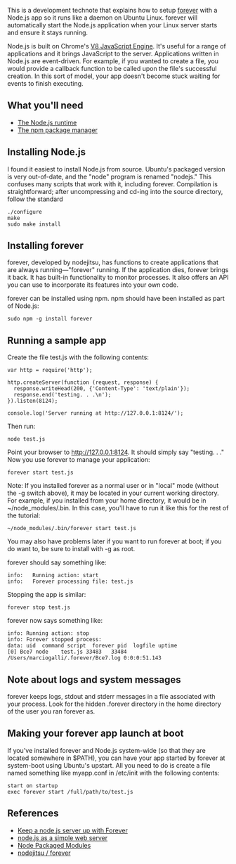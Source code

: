 This is a development technote that explains how to setup [forever](https://github.com/nodejitsu/forever) with a Node.js app so it runs like a daemon on Ubuntu Linux.  forever will automatically start the Node.js application when your Linux server starts and ensure it stays running. 


Node.js is built on Chrome's [V8 JavaScript Engine](http://code.google.com/p/V8).  It's useful for a range of applications and it brings JavaScript to the server.  Applications written in Node.js are event-driven.  For example, if you wanted to create a file, you would provide a callback function to be called upon the file's successful creation.  In this sort of model, your app doesn't become stuck waiting for events to finish executing.


## What you'll need

* [The Node.js runtime](http://nodejs.org)
* [The npm package manager](http://npmjs.org)


## Installing Node.js

I found it easiest to install Node.js from source.  Ubuntu's packaged version is very out-of-date, and the "node" program is renamed "nodejs."  This confuses many scripts that work with it, including forever.  Compilation is straightforward; after uncompressing and cd-ing into the source directory, follow the standard

    ./configure
    make
    sudo make install


## Installing forever 

forever, developed by nodejitsu, has functions to create applications that are always running&mdash;"forever" running.  If the application dies, forever brings it back.  It has built-in functionality to monitor processes.  It also offers an API you can use to incorporate its features into your own code. 

forever can be installed using npm.  npm should have been installed as part of Node.js: 

    sudo npm -g install forever


## Running a sample app 

Create the file test.js with the following contents:

    var http = require('http');

    http.createServer(function (request, response) {
      response.writeHead(200, {'Content-Type': 'text/plain'});
      response.end('testing. . .\n');
    }).listen(8124);

    console.log('Server running at http://127.0.0.1:8124/');

Then run:

    node test.js

Point your browser to http://127.0.0.1:8124.  It should simply say "testing. . ."  Now you use forever to manage your application:

    forever start test.js

Note: If you installed forever as a normal user or in "local" mode (without the -g switch above), it may be located in your current working directory.  For example, if you installed from your home directory, it would be in ~/node_modules/.bin.  In this case, you'll have to run it like this for the rest of the tutorial:

    ~/node_modules/.bin/forever start test.js

You may also have problems later if you want to run forever at boot; if you do want to, be sure to install with -g as root.

forever should say something like:

    info:   Running action: start
    info:   Forever processing file: test.js

Stopping the app is similar:

    forever stop test.js

forever now says something like:

    info: Running action: stop
    info: Forever stopped process:
    data: uid  command script  forever pid  logfile uptime       
    [0] Bce7 node    test.js 33483   33484 /Users/marciogalli/.forever/Bce7.log 0:0:0:51.143 


## Note about logs and system messages

forever keeps logs, stdout and stderr messages in a file associated with your process.  Look for the hidden .forever directory in the home directory of the user you ran forever as. 


## Making your forever app launch at boot

If you've installed forever and Node.js system-wide (so that they are located somewhere in $PATH), you can have your app started by forever at system-boot using Ubuntu's upstart.  All you need to do is create a file named something like myapp.conf in /etc/init with the following contents:

    start on startup
    exec forever start /full/path/to/test.js

## References

* [Keep a node.js server up with Forever](http://blog.nodejitsu.com/keep-a-nodejs-server-up-with-forever)
* [node.js as a simple web server](http://stackoverflow.com/questions/6084360/node-js-as-a-simple-web-server)
* [Node Packaged Modules](http://npmjs.org/)
* [nodejitsu / forever](https://github.com/nodejitsu/forever)

